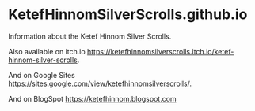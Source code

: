 # KetefHinnomSilverScrolls.github.io
Information about the Ketef Hinnom Silver Scrolls.

Also available on itch.io https://ketefhinnomsilverscrolls.itch.io/ketef-hinnom-silver-scrolls.

And on Google Sites https://sites.google.com/view/ketefhinnomsilverscrolls/.

And on BlogSpot https://ketefhinnom.blogspot.com
